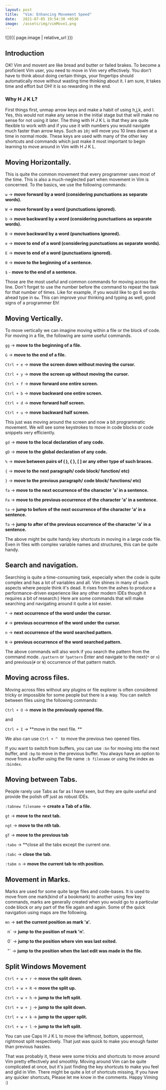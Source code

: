 ```yaml
---
layout: post
title:  "Vim: Enhancing Movement Speed"
date:   2021-07-05 19:54:30 +0530
image:  /assets/img/vimMove1.png
---
```



![]({{ page.image | relative_url }})
## Introduction
OK! Vim and movent are like bread and butter or failed brakes. To become a proficient Vim user, you need to move in Vim very effectively. You don't have to think about doing certain things, your fingertips should automatically move without wasting time thinking about it. I am sure, it takes time and effort but OH! it is so rewarding in the end.  

### Why H J K L?
First things first, unmap arrow keys and make a habit of using h,j,k, and l. Yes, this would not make any sense in the initial stage but that will make no sense for not using it later. 
The thing with H J K L is that they are quite flexible to work with and if you use it with numbers you would navigate much faster than arrow keys. Such as `10j` will move you 10 lines down at a time in normal mode. These keys are used with many of the other key shortcuts and commands which just make it most important to begin learning to move around in Vim with H J K L. 

## Moving Horizontally.
This is quite the common movement that every programmer uses most of the time. This is also a much-neglected part when movement in Vim is concerned. To the basics, we use the following commands: 

 `w`   ->  **move forward by a word (considering punctuations as separate words).**

 `W`   ->  **move forward by a word (punctuations ignored).**

`b`  ->  **move backward by a word (considering punctuations as separate words).**

`B`  ->  **move backward by a word (punctuations ignored).**

`e`  ->  **move to end of a word (considering punctuations as separate words).**

`E`  ->  **move to end of a word (punctuations ignored).**

`0`  ->  **move to the beginning of a sentence.**

`$`  -   **move to the end of a sentence.**

Those are the most useful and common commands for moving across the line. Don't forget to use the number before the command to repeat the task for that number of times. Like for example, if you would like to go 6 words ahead type in `6w`. This can improve your thinking and typing as well, good signs of a programmer Eh!
 

## Moving Vertically.

To move vertically we can imagine moving within a file or the block of code. For moving in a file, the following are some useful commands.

`gg`  -> **move to the beginning of a file.**

`G`  ->  **move to the end of a file.**

`Ctrl + e`  ->  **move the screen down without moving the cursor.**

`Ctrl + y`  -> **move the screen up without moving the cursor.**

`Ctrl + f`  -> **move forward one entire screen.**

`Ctrl + b`  -> **move backward one entire screen.**

`Ctrl + d`  -> **move forward half screen.**

`Ctrl + u`  -> **move backward half screen.**

This just was moving around the screen and now a bit programmatic movement. We will see some keystrokes to move in code blocks or code snippets very efficiently.

`gd`  -> **move to the local declaration of any code.**

`gD`  -> **move to the global declaration of any code.**

`%`  -> **move between pairs of ( ), { }, [ ] or any other type of such braces.**

`{`  -> **move to the next paragraph/ code block/ function/ etc)**

`}`  -> **move to the previous paragraph/ code block/ functions/ etc)**

`fa`  -> **move to the next occurrence of the character 'a' in a sentence.**

`Fa`  -> **move to the previous occurrence of the character 'a' in a sentence.**

`ta`  -> **jump to before of the next occurrence of the character 'a' in a sentence.**  

`Ta`  -> **jump to after of the previous occurrence of the character 'a' in a sentence.**

The above might be quite handy key shortcuts in moving in a large code file. Even in files with complex variable names and structures, this can be quite handy. 

## Search and navigation.
Searching is quite a time-consuming task, especially when the code is quite complex and has a lot of variables and all. Vim shines in many of such aspects where people think it's dead. It rises from the ashes to produce a performance-driven experience like any other modern IDEs though it requires a bit of research:) Here are some commands that will make searching and navigating around it quite a lot easier.

`*` -> **next occurrence of the word under the cursor.**

`#` -> **previous occurrence of the word under the cursor.**

`n`  -> **next occurrence of the word searched pattern.**

`N`  -> **previous occurrence of the word searched pattern.**


The above commands will also work if you search the pattern from the command mode.
`/pattern`  or `?pattern` Enter and navigate to the next(`*` or `n`) and previous(`#` or `N`) occurrence of that pattern match.


## Moving across files.

Moving across files without any plugins or file explorer is often considered tricky or impossible for some people but there is a way. You can switch between files using the following commands:

`Ctrl + O`  ->   **move in the previously opened file.**

and 

`Ctrl + I`  ->  **move in the next file. **

We also can use `Ctrl + ^ ` to move the previous two opened files.


If you want to switch from buffers, you can use `:bn` for moving into the next buffer, and `:bp` to move in the previous buffer. You always have an option to move from a buffer using the file name `:b filename` or using the index as `:bindex`.


## Moving between Tabs.

People rarely use Tabs as far as I have seen, but they are quite useful and provide the polish off just as robust IDEs. 

`:tabnew filename`  ->  **create a Tab of a file.**

`gt`  -> **move to the next tab.**

`ngt`  -> **move to the nth tab.**

`gT`  -> **move to the previous tab**

`:tabo`  -> **close all the tabs except the current one.

`:tabc`  -> **close the tab.**

`:tabm n`  -> **move the current tab to nth position.**


## Movement in Marks.

Marks are used for some quite large files and code-bases. It is used to move from one mark(kind of a bookmark) to another using few key commands, marks are generally created when you would go to a particular code block or any part of the file again and again. Some of the quick navigation using maps are the following.

`mn`  ->  **set the current position as mark 'a'.**

` `n`  ->  **jump to the position of mark 'n'.**

` `0`  -> **jump to the position where vim was last exited.**

` `"`  ->  **jump to the position when the last edit was made in the file.**


## Split Windows Movement

`Ctrl + w + r`  -> **move the split down.**

`Ctrl + w + R`  -> **move the split up.**

`Ctrl + w + h`  ->  **jump to the left split.**

`Ctrl + w + j`  ->  **jump to the split down.**

`Ctrl + w + k`  -> **jump to the upper split.**

`Ctrl + w + l`  ->  **jump to the left split.**

You can use Caps H J K L to move the leftmost, bottom, uppermost, rightmost split respectively. 
That just was quick to make you enough faster than previous hassles.


That was probably it, these were some tricks and shortcuts to move around Vim pretty effectively and smoothly. Moving around Vim can be quite complicated at once, but it's just finding the key shortcuts to make you feel and glid in VIm. There might be quite a lot of shortcuts missing, If you have any quicker shortcuts, Please let me know in the comments.  Happy Viming :)

